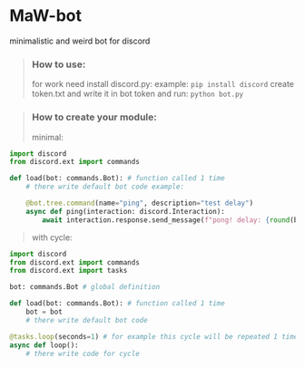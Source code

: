 # MaW-bot
minimalistic and weird bot for discord
> ### How to use:
> for work need install discord.py:
> example: `pip install discord`
> create token.txt and write it in bot token
> and run: `python bot.py`

> ### How to create your module:
> minimal:
```python
import discord
from discord.ext import commands

def load(bot: commands.Bot): # function called 1 time
    # there write default bot code example:

    @bot.tree.command(name="ping", description="test delay")
    async def ping(interaction: discord.Interaction):
        await interaction.response.send_message(f"pong! delay: {round(bot.latency * 1000)} ms")

```
> with cycle:
```python
import discord
from discord.ext import commands
from discord.ext import tasks

bot: commands.Bot # global definition 

def load(bot: commands.Bot): # function called 1 time
    bot = bot
    # there write default bot code

@tasks.loop(seconds=1) # for example this cycle will be repeated 1 time per second
async def loop():
    # there write code for cycle
```
